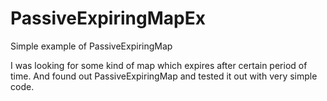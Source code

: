 # PassiveExpiringMapEx
Simple example of PassiveExpiringMap

I was looking for some kind of map which expires after certain period of time. And found out PassiveExpiringMap and tested it out with very simple code.

